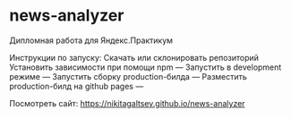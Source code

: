 # news-analyzer
Дипломная работа для Яндекс.Практикум

Инструкции по запуску:
Скачать или склонировать репозиторий
Установить зависимости при помощи npm — <npm install>
Запустить в development режиме — <npm run dev>
Запустить сборку production-билда — <npm run build>
Разместить production-билд на github pages — <npm run deploy>
  
Посмотреть сайт:
https://nikitagaltsev.github.io/news-analyzer
